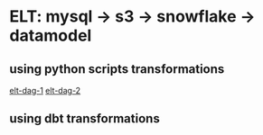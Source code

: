 
# ELT: mysql -> s3 -> snowflake -> datamodel

## using python scripts transformations

[elt-dag-1](doc/elt-dag-1.png)
[elt-dag-2](doc/elt-dag-2.png)

## using dbt transformations
